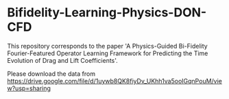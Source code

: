 # Bifidelity-Learning-Physics-DON-CFD
This repository corresponds to the paper 'A Physics-Guided Bi-Fidelity Fourier-Featured Operator Learning Framework for Predicting the Time Evolution of Drag and Lift Coefficients'.

Please download the data from https://drive.google.com/file/d/1uywb8QK8fiyDv_UKhh1va5ooIGqnPouM/view?usp=sharing
